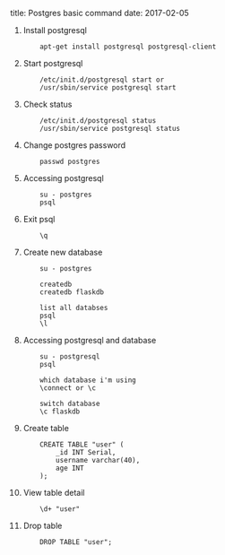 title: Postgres basic command 
date: 2017-02-05


1. Install postgresql

	```
		apt-get install postgresql postgresql-client
	```

2. Start postgresql

	```
		/etc/init.d/postgresql start or
		/usr/sbin/service postgresql start
	```

3. Check status

	```
		/etc/init.d/postgresql status
		/usr/sbin/service postgresql status
	```

4. Change postgres password

	```
		passwd postgres
	```

5. Accessing postgresql 

	```
		su - postgres
		psql
	```

6. Exit psql

	```
		\q
	```

7. Create new database

	```
		su - postgres

		createdb
		createdb flaskdb

		list all databses
		psql
		\l		
	```

8. Accessing postgresql and database

	```
		su - postgresql
		psql
	```

	```
		which database i'm using
		\connect or \c
	```

	```
		switch database
		\c flaskdb
	```

9. Create table 

	```
		CREATE TABLE "user" ( 
			_id INT Serial,
			username varchar(40),
			age INT
		);
	```

10. View table detail

	```
		\d+ "user"
	```

11. Drop table

	``` 
		DROP TABLE "user";
	```
